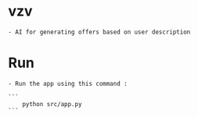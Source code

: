 # vzv
    - AI for generating offers based on user description

# Run
    - Run the app using this command :

    ```
        python src/app.py 
    ```

